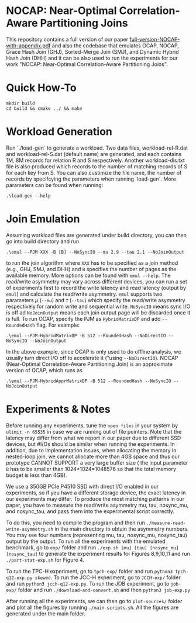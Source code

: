 # NOCAP: Near-Optimal Correlation-Aware Partitioning Joins

This repository contains a full version of our paper [full-version-NOCAP-with-appendix.pdf](./full-version-NOCAP-with-appendix.pdf) and also the codebase that emulates OCAP, NOCAP, Grace Hash Join (GHJ), Sorted-Merge Join (SMJ), and Dynamic Hybrid Hash Join (DHH) and it can be also used to run the experiments for our work "NOCAP: Near-Optimal Correlation-Aware Partitioning Joins".

<H1> Quick How-To </H1>

```
mkdir build
cd build && cmake ../ && make
```

<H1> Workload Generation </H1>
Run `./load-gen` to generate a workload. Two data files, workload-rel-R.dat and workload-rel-S.dat (default name) are generated, and each contains 1M, 8M records for relation R and S respectively. Another workload-dis.txt file is also produced which records to the number of matching records of S for each key from S. You can also custimize the file name, the number of records by specifcying the parameters when running `load-gen`. More parameters can be found when running:

```
.\load-gen --help
```

<H1> Join Emulation </H1>

Assuming workload files are generated under build directory, you can then go into build directory and run 
```
.\emul --PJM-XXX -B [B] --NoSyncIO --mu 2.9 --tau 2.1 --NoJoinOutput
```

to run the join algorithm where `XXX` has to be specified as a join method (e.g., GHJ, SMJ, and DHH) and `B` specifies the number of pages as the available memory. More options can be found with `emul --help`. The read/write asymmetry may vary across different devices, you can run a set of experiments first to record the write latency and read latency (output by `emul`) and calculate the read/write asymmetry. `emul` supports two parameters $\mu$ (`--mu`) and $\tau$ (`--tau`) which specify the read/write asymmetry respectively for random write and sequential write. `NoSyncIO` means sync I/O is off ad `NoJoinOutput` means each join output page will be discarded once it is full. To run OCAP, specify the PJM as `HybridMatrixDP` and add `--RoundedHash` flag. For example:

```
.\emul --PJM-HybridMatrixDP -B 512 --RoundedHash --NoDirectIO --NoSyncIO --NoJoinOutput
```

In the above example, since OCAP is only used to do offline analysis, we usually turn direct I/O off to accelerate it ("using `--NoDirectIO`). NOCAP (Near-Optimal Correlation-Aware Partitioning Join) is an approximate version of OCAP, which runs as
```
.\emul --PJM-HybridApprMatrixDP -B 512 --RoundedHash --NoSyncIO --NoJoinOutput
```

<H1> Experiments & Notes </H1>

Before running any experiments, tune the `open files` in your system by `ulimit -n 65535` in case we are running out of file pointers. Note that the latency may differ from what we report in our paper due to different SSD devices, but \#I/Os should be similar when running the experiments. In addition, due to implementation issues, when allocating the memory in nested-loop join, we cannot allocate more than 4GB space and thus our prototype CANNOT SUPPORT a very large buffer size ( the input parameter `B` has to be smaller than 1024\*1024=1048576 so that the total memory budget is less than 4GB).

We use a 350GB PCIe P4510 SSD with direct I/O enabled in our experiments, so if you have a different storage device, the exact latency in our experiments may differ. To produce the most matching patterns in our paper, you have to measure the read/write asymmetry mu, tau, nosync\_mu, and nosync\_tau, and pass them into the experimental script correctly.

To do this, you need to compile the program and then run `./measure-read-write-asymmetry.sh` in the main directory to obtain the asymmetry numbers. You may see four numbers (representing mu, tau, nosync\_mu, nosync\_tau) output by the output. To run all the experiments with the emulated benchmark, go to `exp/` folder and run `./exp.sh [mu] [tau] [nosync_mu] [nosync_tau]` to generate the experiment results for Figures 8,9,10,11 and run `./part-stat-exp.sh` for Figure 4.

To run the TPC-H experiment, go to `tpch-exp/` folder and run `python3 tpch-q12-exp.py skewed`. 
To run the JCC-H experiment, go to `JCCH-exp/` folder and run `python3 jcch-q12-exp.py`. 
To run the JOB experiment, go to `job-exp/` folder and run `./download-and-convert.sh` and then `python3 job-exp.py`


After running all the experiments, we can then go to `plot-sources/` folder and plot all the figures by running `./main-scripts.sh`. All the figures are generated under the main folder.
